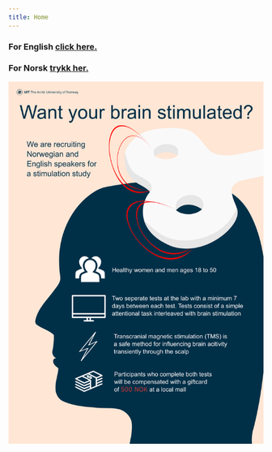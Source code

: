```yaml
---
title: Home
---
```


### For **English** [click here.](https://uitpsypro.github.io/1/eng-info)


### For **Norsk** [trykk her.](https://uitpsypro.github.io/1/nor-info)


![test](/pictures/poster.png)
